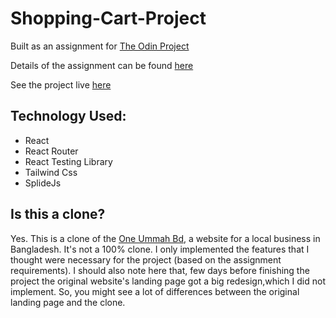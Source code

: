 # Shopping-Cart-Project
Built as an assignment for [The Odin Project](https://github.com/TheOdinProject/curriculum)

Details of the assignment can be found [here](https://www.theodinproject.com/lessons/node-path-javascript-shopping-cart)

See the project live [here](https://hattima-tim.github.io/shopping-cart/)

## Technology Used:
- React
- React Router
- React Testing Library
- Tailwind Css
- SplideJs

## Is this a clone?
Yes. This is a clone of the [One Ummah Bd](https://oneummahbd.com/), a website for a local business in Bangladesh. It's not a 100% clone. I only implemented the features that I thought were necessary for the project (based on the assignment requirements). I should also note here that, few days before finishing the project the original website's landing page got a big redesign,which I did not implement. So, you might see a lot of differences between the original landing page and the clone.
